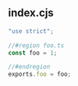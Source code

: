 ## index.cjs

```cjs
"use strict";

//#region foo.ts
const foo = 1;

//#endregion
exports.foo = foo;
```
